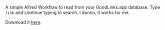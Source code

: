 A simple Alfred Workflow to read from your GoodLinks.app database. Type `link` and continue typing to search. I dunno, it works for me.

Download it [here](https://github.com/kbro237/goodlinks-alfred/releases/latest).

